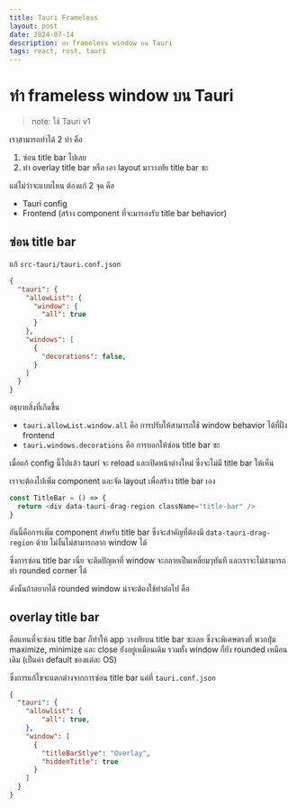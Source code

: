 ```yaml
---
title: Tauri Frameless
layout: post
date: 2024-07-14
description: ทำ frameless window บน Tauri
tags: react, rust, tauri
---
```


# ทำ frameless window บน Tauri

> note: ใช้ Tauri v1

เราสามารถทำได้ 2 ท่า คือ 

1. ซ่อน title bar ไปเลย
2. ทำ overlay title bar หรือ เอา layout มาวางทัย title bar ซะ

แต่ไม่ว่าจะแบบไหน ต้องแก้ 2 จุด คือ 

- Tauri config
- Frontend (สร้าง component ที่จะมารองรับ title bar behavior)

## ซ่อน title bar 

แก้ `src-tauri/tauri.conf.json` 

```json
{
  "tauri": {
    "allowList": {
      "window": {
        "all": true
      }
    },
    "windows": [
      {
        "decorations": false,
      }
    ]
  }
}
```

อธฺบายสิ่งที่เกิดขึ้น

- `tauri.allowList.window.all` คือ การปรับให้สามารถใช้ window behavior ได้ที่ฝั่ง frontend
- `tauri.windows.decorations` คือ การบอกให้ซ่อน title bar ซะ

เมื่อแก้ config นี้ไปแล้ว tauri จะ reload และเปิดหน้าต่างใหม่ ซึ่งจะไม่มี title bar ให้เห็น

เราจะต้องไปเพิ่ม component และจัด layout เพื่อสร้าง title bar เอง

```ts
const TitleBar = () => {
  return <div data-tauri-drag-region className="title-bar" />
}
```

อันนี้คือการเพิ่ม component สำหรับ title bar ซึ่งจะสำคัญที่ต้องมี `data-tauri-drag-region` ด้วย ไม่งั้นไม่สามารถลาก window ได้

ซึ่งการซ่อน title bar เนี่ย จะติดปัญหาที่ window จะกลายเป็นเหลี่ยมๆทันที และเราจะไม่สามารถทำ rounded corner ได้

ดังนั้นถ้าอยากได้ rounded window น่าจะต้องใช้ท่าต่อไป คือ 

## overlay title bar 

คือแทนที่จะซ่อน title bar ก็ทำให้ app วางทัยบน title bar ซะเลย ซึ่งจะพิเศษตรงที่ พวกปุ่ม maximize, minimize และ close ยังอยู่เหมือนเดิม รวมทั้ง window ก็ยัง rounded เหมือนเดิม (เป็นค่า default ของแต่ละ OS)

ซึ่งการแก้ไขจะแตกต่างจากการซ่อน title bar แค่ที่ `tauri.conf.json`

```json
{
  "tauri": {
    "allowlist": {
        "all": true,
    },
    "window": [
      {
        "titleBarStlye": "Overlay",
        "hiddenTitle": true
      }
    ]
  }
}
```
